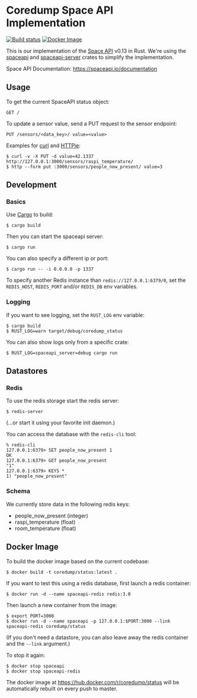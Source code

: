 # Coredump Space API Implementation

[![Build status](https://circleci.com/gh/coredump-ch/status.svg?style=shield&circle-token=:circle-token)](https://circleci.com/gh/coredump-ch/status)
[![Docker Image](https://img.shields.io/badge/docker%20image-coredump%2Fstatus-yellow.svg)](https://hub.docker.com/r/coredump/status)

This is our implementation of the [Space API](https://spaceapi.io/) v0.13 in
Rust. We're using the [spaceapi](https://crates.io/crates/spaceapi) and
[spaceapi-server](https://crates.io/crates/spaceapi-server) crates to simplify
the implementation.

Space API Documentation: https://spaceapi.io/documentation


## Usage

To get the current SpaceAPI status object:

    GET /

To update a sensor value, send a PUT request to the sensor endpoint:

    PUT /sensors/<data_key>/ value=<value>

Examples for [curl](http://curl.haxx.se/) and [HTTPie](https://httpie.org/):

    $ curl -v -X PUT -d value=42.1337 http://127.0.0.1:3000/sensors/raspi_temperature/
    $ http --form put :3000/sensors/people_now_present/ value=3


## Development

### Basics

Use [Cargo](https://crates.io/) to build:

    $ cargo build

Then you can start the spaceapi server:

    $ cargo run

You can also specify a different ip or port:

    $ cargo run -- -i 0.0.0.0 -p 1337

To specify another Redis instance than `redis://127.0.0.1:6379/0`, set the
`REDIS_HOST`, `REDIS_PORT` and/or `REDIS_DB` env variables.

### Logging

If you want to see logging, set the `RUST_LOG` env variable:

    $ cargo build
    $ RUST_LOG=warn target/debug/coredump_status

You can also show logs only from a specific crate:

    $ RUST_LOG=spaceapi_server=debug cargo run


## Datastores

### Redis

To use the redis storage start the redis server:

    $ redis-server

(...or start it using your favorite init daemon.)

You can access the database with the `redis-cli` tool:

    % redis-cli
    127.0.0.1:6379> SET people_now_present 1
    OK
    127.0.0.1:6379> GET people_now_present
    "1"
    127.0.0.1:6379> KEYS *
    1) "people_now_present"

### Schema

We currently store data in the following redis keys:

- people_now_present (integer)
- raspi_temperature (float)
- room_temperature (float)


## Docker Image

To build the docker image based on the current codebase:

    $ docker build -t coredump/status:latest .

If you want to test this using a redis database, first launch a redis container:

    $ docker run -d --name spaceapi-redis redis:3.0

Then launch a new container from the image:

    $ export PORT=3000
    $ docker run -d --name spaceapi -p 127.0.0.1:$PORT:3000 --link spaceapi-redis coredump/status

(If you don't need a datastore, you can also leave away the redis container and the `--link` argument.)

To stop it again:

    $ docker stop spaceapi
    $ docker stop spaceapi-redis

The docker image at https://hub.docker.com/r/coredump/status will be
automatically rebuilt on every push to master.

<!-- Badges -->
[circle-ci]: https://circleci.com/gh/coredump-ch/status/tree/master
[circle-ci-badge]: https://circleci.com/gh/coredump-ch/status/tree/master.svg?style=shield
